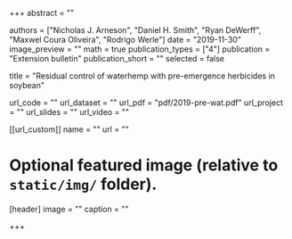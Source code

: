 +++
abstract = ""

authors = ["Nicholas J. Arneson", "Daniel H. Smith", "Ryan DeWerff", "Maxwel Coura Oliveira", "Rodrigo Werle"]
date = "2019-11-30"
image_preview = ""
math = true
publication_types = ["4"]
publication = "Extension bulletin"
publication_short = ""
selected = false

title = "Residual control of waterhemp with pre-emergence herbicides in soybean"

url_code = ""
url_dataset = ""
url_pdf = "pdf/2019-pre-wat.pdf"
url_project = ""
url_slides = ""
url_video = ""

[[url_custom]]
name = ""
url = ""

# Optional featured image (relative to `static/img/` folder).
[header]
image = ""
caption = ""

+++
